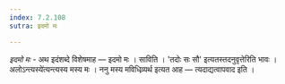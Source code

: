 ```yaml
---
index: 7.2.108
sutra: इदमो मः

---
```

_इदमो मः_ - अथ इदंशब्दे विशेषमाह — इदमो मः । साविति । 'तदोः सः सौ' इत्यतस्तदनुवृत्तेरिति भावः ।अलोऽन्त्यस्ये॑त्यन्त्यस्य मस्य मः । ननु मस्य मविधिव्र्यर्थ इत्यत आह — त्यदाद्यत्वापवाद इति ।